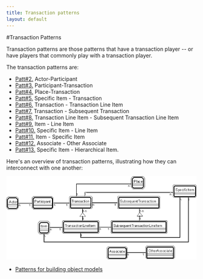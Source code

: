 ```yaml
---
title: Transaction patterns
layout: default
---
```


#Transaction Patterns

Transaction patterns are those patterns that have a transaction player -- or have
players that commonly play with a transaction player.


The transaction patterns are:


* [Patt#2.](./2-actor-participant-pattern-transaction-patterns.html) Actor-Participant
* [Patt#3.](./3-participant-transaction-pattern-transaction-patterns.html) Participant-Transaction
* [Patt#4.](./4-place-transaction-pattern-transaction-patterns.html) Place-Transaction
* [Patt#5.](./5-specific-item-transaction-pattern-transaction-patterns.html) Specific Item - Transaction
* [Patt#6.](./6-transaction-transaction-line-item-pattern-transaction-patterns.html) Transaction - Transaction Line Item
* [Patt#7.](./7-transaction-subsequent-transaction-pattern-transactionpatterns.html) Transaction - Subsequent Transaction
* [Patt#8.](./8-transaction-line-item-subsequent-transaction-line-item-pattern-transaction-patterns.html) Transaction Line Item - Subsequent Transaction Line Item
* [Patt#9.](./9-item-line-item-pattern-transaction-patterns.html) Item - Line Item
* [Patt#10.](./10-specific-item-line-item-pattern-transaction-patterns.html) Specific Item - Line Item
* [Patt#11.](./11-item-specific-item-pattern-transaction-patterns.html) Item - Specific Item
* [Patt#12.](./12-associate-other-associate-pattern-transaction-patterns.html) Associate - Other Associate
* [Patt#13.](./13-specific-item-hierarchical-item-pattern-transaction-patterns.html) Specific Item - Hierarchical Item.


Here's an overview of transaction patterns, illustrating how they can interconnect with
one another:


 ![Strpat00000004.gif](./Strpat00000004.gif)

* [Patterns for building object models](./patterns-for-building-object-models.html)
